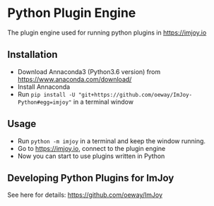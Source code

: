 # Python Plugin Engine
The plugin engine used for running python plugins in https://imjoy.io

## Installation
  * Download Annaconda3 (Python3.6 version) from https://www.anaconda.com/download/
  * Install Annaconda
  * Run `pip install -U "git+https://github.com/oeway/ImJoy-Python#egg=imjoy"` in a terminal window

## Usage
  * Run `python -m imjoy` in a terminal and keep the window running.
  * Go to https://imjoy.io, connect to the plugin engine
  * Now you can start to use plugins written in Python

## Developing Python Plugins for ImJoy

See here for details: https://github.com/oeway/ImJoy
